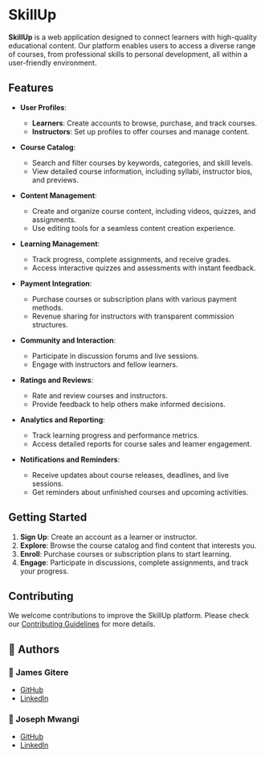 # SkillUp

**SkillUp** is a web application designed to connect learners with high-quality educational content. Our platform enables users to access a diverse range of courses, from professional skills to personal development, all within a user-friendly environment.

## Features

- **User Profiles**:
  - **Learners**: Create accounts to browse, purchase, and track courses.
  - **Instructors**: Set up profiles to offer courses and manage content.

- **Course Catalog**:
  - Search and filter courses by keywords, categories, and skill levels.
  - View detailed course information, including syllabi, instructor bios, and previews.

- **Content Management**:
  - Create and organize course content, including videos, quizzes, and assignments.
  - Use editing tools for a seamless content creation experience.

- **Learning Management**:
  - Track progress, complete assignments, and receive grades.
  - Access interactive quizzes and assessments with instant feedback.

- **Payment Integration**:
  - Purchase courses or subscription plans with various payment methods.
  - Revenue sharing for instructors with transparent commission structures.

- **Community and Interaction**:
  - Participate in discussion forums and live sessions.
  - Engage with instructors and fellow learners.

- **Ratings and Reviews**:
  - Rate and review courses and instructors.
  - Provide feedback to help others make informed decisions.

- **Analytics and Reporting**:
  - Track learning progress and performance metrics.
  - Access detailed reports for course sales and learner engagement.

- **Notifications and Reminders**:
  - Receive updates about course releases, deadlines, and live sessions.
  - Get reminders about unfinished courses and upcoming activities.

## Getting Started

1. **Sign Up**: Create an account as a learner or instructor.
2. **Explore**: Browse the course catalog and find content that interests you.
3. **Enroll**: Purchase courses or subscription plans to start learning.
4. **Engage**: Participate in discussions, complete assignments, and track your progress.

## Contributing

We welcome contributions to improve the SkillUp platform. Please check our [Contributing Guidelines](CONTRIBUTING.md) for more details.


## :pencil: **Authors**

### :man: James Gitere
- [GitHub](https://github.com/gitere001)
- [LinkedIn](https://www.linkedin.com/in/james-gitere/)

### :man: Joseph Mwangi
- [GitHub](https://github.com/willykar)
- [LinkedIn](https://www.linkedin.com/in/njenga-mwangi-a58009197/)

